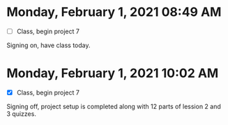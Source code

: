 # Monday, February  1, 2021 08:49 AM
- [ ] Class, begin project 7

Signing on, have class today. 

# Monday, February  1, 2021 10:02 AM
- [x] Class, begin project 7

Signing off, project setup is completed along with 12 parts of lession 2 and 3 quizzes. 
